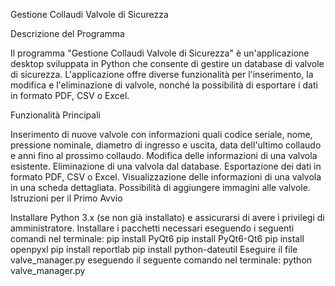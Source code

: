 Gestione Collaudi Valvole di Sicurezza

Descrizione del Programma

Il programma "Gestione Collaudi Valvole di Sicurezza" è un'applicazione desktop sviluppata in Python che consente di gestire un database di valvole di sicurezza. L'applicazione offre diverse funzionalità per l'inserimento, la modifica e l'eliminazione di valvole, nonché la possibilità di esportare i dati in formato PDF, CSV o Excel.

Funzionalità Principali

Inserimento di nuove valvole con informazioni quali codice seriale, nome, pressione nominale, diametro di ingresso e uscita, data dell'ultimo collaudo e anni fino al prossimo collaudo.
Modifica delle informazioni di una valvola esistente.
Eliminazione di una valvola dal database.
Esportazione dei dati in formato PDF, CSV o Excel.
Visualizzazione delle informazioni di una valvola in una scheda dettagliata.
Possibilità di aggiungere immagini alle valvole.
Istruzioni per il Primo Avvio

Installare Python 3.x (se non già installato) e assicurarsi di avere i privilegi di amministratore.
Installare i pacchetti necessari eseguendo i seguenti comandi nel terminale:
pip install PyQt6
pip install PyQt6-Qt6
pip install openpyxl
pip install reportlab
pip install python-dateutil
Eseguire il file valve_manager.py eseguendo il seguente comando nel terminale:
python valve_manager.py
